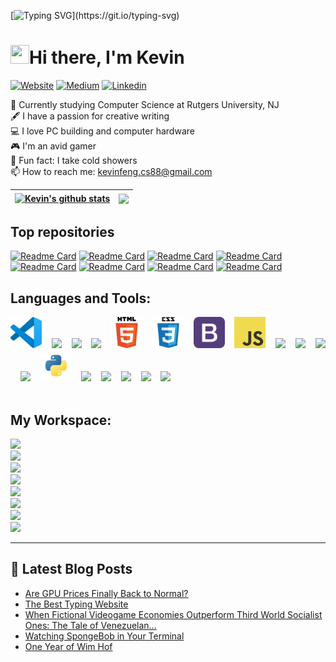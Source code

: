[![Typing SVG](https://readme-typing-svg.herokuapp.com?font=Courier+new&color=%23808080&size=40&width=800&duration=6969&lines=Welcome+to+my+profile!)](https://git.io/typing-svg)
# <img src="https://raw.githubusercontent.com/iampavangandhi/iampavangandhi/master/gifs/Hi.gif" height="30px" width="30px">Hi there, I'm Kevin

[![Website](https://img.shields.io/badge/Website-663399?style=for-the-badge&link=https://github.com/kevinfengcs88/kevinfengcs88)](https://kevinfengcs88.github.io/)
[![Medium](https://img.shields.io/badge/Medium-black?style=for-the-badge&logo=medium&logoColor=white&link=https://medium.com/@kevinfeng-cs88)](https://medium.com/@kevinfeng-cs88)
[![Linkedin](https://img.shields.io/badge/LinkedIn-blue?style=for-the-badge&logo=linkedin&labelColor=blue&link=https://www.linkedin.com/in/kevin-feng-87a174202/)](https://www.linkedin.com/in/kevin-feng-87a174202/)

:school: Currently studying Computer Science at Rutgers University, NJ</br>
:fountain_pen: I have a passion for creative writing</br>
:computer: I love PC building and computer hardware</br>
:video_game: I'm an avid gamer</br>
:shower: Fun fact: I take cold showers</br>
:mailbox: How to reach me: <a href="mailto:kevinfeng.cs88@gmail.com">kevinfeng.cs88@gmail.com</a>

| <a href="https://github.com/anuraghazra/github-readme-stats"><img align="center" src="https://github-readme-stats.vercel.app/api?username=kevinfengcs88&theme=github_dark&hide=contribs,issues&show_icons=true&include_all_commits=true&hide_border=true" alt="Kevin's github stats" /></a> | <a href="https://github.com/anuraghazra/github-readme-stats"><img align="center" src="https://github-readme-stats.vercel.app/api/top-langs/?username=kevinfengcs88&theme=github_dark&layout=compact&exclude_repo=piercetheheavens.ga&hide_border=true&langs_count=6" /></a> |
| ------------- | ------------- |

## Top repositories

[![Readme Card](https://github-readme-stats.vercel.app/api/pin/?username=kevinfengcs88&repo=wavedash&theme=github_dark)](https://github.com/kevinfengcs88/wavedash)
[![Readme Card](https://github-readme-stats.vercel.app/api/pin/?username=kevinfengcs88&repo=vim-guide&theme=github_dark)](https://github.com/kevinfengcs88/vim-guide)
[![Readme Card](https://github-readme-stats.vercel.app/api/pin/?username=kevinfengcs88&repo=kahoot-monkey&theme=github_dark)](https://github.com/kevinfengcs88/kahoot-monkey)
[![Readme Card](https://github-readme-stats.vercel.app/api/pin/?username=kevinfengcs88&repo=kevinfeng.ga&theme=github_dark)](https://github.com/kevinfengcs88/kevinfeng.ga)
[![Readme Card](https://github-readme-stats.vercel.app/api/pin/?username=kevinfengcs88&repo=monkaly&theme=github_dark)](https://github.com/kevinfengcs88/monkaly)
[![Readme Card](https://github-readme-stats.vercel.app/api/pin/?username=kevinfengcs88&repo=osrs-projects&theme=github_dark)](https://github.com/kevinfengcs88/osrs-projects)
[![Readme Card](https://github-readme-stats.vercel.app/api/pin/?username=kevinfengcs88&repo=piercetheheavens.ga&theme=github_dark)](https://github.com/kevinfengcs88/piercetheheavens.ga)
[![Readme Card](https://github-readme-stats.vercel.app/api/pin/?username=kevinfengcs88&repo=morse-learner&theme=github_dark)](https://github.com/kevinfengcs88/morse-learner)


## Languages and Tools:
<div>
  <img width=50px src="https://raw.githubusercontent.com/github/explore/80688e429a7d4ef2fca1e82350fe8e3517d3494d/topics/visual-studio-code/visual-studio-code.png">&nbsp;&nbsp;&nbsp;
  <img width=50px src="https://cdn.freebiesupply.com/logos/large/2x/vim-logo-png-transparent.png">&nbsp;&nbsp;&nbsp;
  <img width=50px src="https://upload.wikimedia.org/wikipedia/commons/thumb/1/1d/PyCharm_Icon.svg/512px-PyCharm_Icon.svg.png">&nbsp;&nbsp;&nbsp;
  <img width=50px src="https://cdn.freebiesupply.com/logos/large/2x/eclipse-11-logo-png-transparent.png">&nbsp;&nbsp;&nbsp;
  <img width=50px src="https://raw.githubusercontent.com/github/explore/80688e429a7d4ef2fca1e82350fe8e3517d3494d/topics/html/html.png">&nbsp;&nbsp;&nbsp;
  <img width=50px src="https://raw.githubusercontent.com/github/explore/80688e429a7d4ef2fca1e82350fe8e3517d3494d/topics/css/css.png">&nbsp;&nbsp;&nbsp;
  <img width=50px src="https://raw.githubusercontent.com/github/explore/80688e429a7d4ef2fca1e82350fe8e3517d3494d/topics/bootstrap/bootstrap.png">&nbsp;&nbsp;&nbsp;
  <img width=50px src="https://raw.githubusercontent.com/github/explore/80688e429a7d4ef2fca1e82350fe8e3517d3494d/topics/javascript/javascript.png">&nbsp;&nbsp;&nbsp;
  <img width=50px src="https://upload.wikimedia.org/wikipedia/commons/thumb/a/a7/React-icon.svg/2300px-React-icon.svg.png">&nbsp;&nbsp;&nbsp;
  <img width=50px src="https://github.com/mongodb-js/leaf/raw/master/dist/mongodb-leaf_512x512.png">&nbsp;&nbsp;&nbsp;
  <img width=50px src="https://seeklogo.com/images/N/nodejs-logo-FBE122E377-seeklogo.com.png">&nbsp;&nbsp;&nbsp;
  <img width=50px src="https://www.freepnglogos.com/uploads/logo-mysql-png/logo-mysql-mysql-logo-png-images-are-download-crazypng-21.png">&nbsp;&nbsp;&nbsp;
  <img width=50px src="https://raw.githubusercontent.com/github/explore/80688e429a7d4ef2fca1e82350fe8e3517d3494d/topics/python/python.png">&nbsp;&nbsp;&nbsp;
  <img width=50px src="https://upload.wikimedia.org/wikipedia/commons/1/18/C_Programming_Language.svg">&nbsp;&nbsp;&nbsp;
  <img width=50px src="https://brandslogos.com/wp-content/uploads/images/large/java-logo-1.png">&nbsp;&nbsp;&nbsp;
  <img width=50px src="https://cdn.icon-icons.com/icons2/1381/PNG/512/rstudio_94807.png">&nbsp;&nbsp;&nbsp;
  <img width=50px src="https://upload.wikimedia.org/wikipedia/commons/thumb/5/5f/Windows_logo_-_2012.svg/2048px-Windows_logo_-_2012.svg.png">&nbsp;&nbsp;&nbsp;
  <img width=50px src="https://cdn-icons-png.flaticon.com/512/518/518713.png">&nbsp;&nbsp;&nbsp;
</div>

</br>

## My Workspace:
[<img height=40 src="https://img.shields.io/badge/windows-%230078D6.svg?&style=for-the-badge&logo=windows&logoColor=white">](https://www.microsoft.com/en-us/windows?r=1)</br>
[<img height=40 src="https://img.shields.io/badge/Zen 2-Ryzen%203700X-%23ED1C24?style=for-the-badge&logo=AMD">](https://www.amd.com/en/products/cpu/amd-ryzen-7-3700x)</br>
[<img height=40 src="https://img.shields.io/badge/Corsair-Vengeance RGB PRO 16 GB-%23ffd900?style=for-the-badge&logo=corsair">](https://www.corsair.com/us/en/Categories/Products/Memory/Vengeance-PRO-RGB-Black/p/CMW16GX4M2C3200C16)</br>
[<img height=40 src="https://img.shields.io/badge/RDNA%202-RX%206800-%23ED1C24?style=for-the-badge&logo=AMD">](https://www.amd.com/en/products/graphics/amd-radeon-rx-6800)</br>
[<img height=40 src="https://img.shields.io/badge/ROG%20STRIX-B550--F-%23000000?style=for-the-badge&logo=asus">](https://rog.asus.com/us/motherboards/rog-strix/rog-strix-b550-f-gaming-model/)</br>
[<img height=40 src="https://img.shields.io/badge/Corsair-RM750x-%23ffd900?style=for-the-badge&logo=corsair">](https://www.corsair.com/us/en/Categories/Products/Power-Supply-Units/Power-Supply-Units-Advanced/RMx-Series/p/CP-9020179-NA)</br>
[<img height=40 src="https://img.shields.io/badge/WD__Black-SN750 500 GB-%23000000?style=for-the-badge&logo=westerndigital">](https://www.westerndigital.com/products/internal-drives/wd-black-sn750-nvme-ssd#WDS250G3X0C)</br>
[<img height=40 src="https://img.shields.io/badge/BarraCuda-2%20TB-%236EBE49?style=for-the-badge&logo=seagate">](https://www.seagate.com/products/hard-drives/barracuda-hard-drive/)</br>

---

## 📕 Latest Blog Posts
<!-- BLOG-POST-LIST:START -->
- [Are GPU Prices Finally Back to Normal?](https://kevinfeng-cs88.medium.com/are-gpu-prices-finally-back-to-normal-f22d43f7bdeb?source=rss-952aa1b4a284------2)
- [The Best Typing Website](https://kevinfeng-cs88.medium.com/the-best-typing-website-f717b81604ef?source=rss-952aa1b4a284------2)
- [When Fictional Videogame Economies Outperform Third World Socialist Ones: The Tale of Venezuelan…](https://kevinfeng-cs88.medium.com/when-fictional-videogame-economies-outperform-third-world-socialist-ones-the-tale-of-venezuelan-d146d6c0919b?source=rss-952aa1b4a284------2)
- [Watching SpongeBob in Your Terminal](https://kevinfeng-cs88.medium.com/watching-spongebob-in-your-terminal-3c5a1b2477f?source=rss-952aa1b4a284------2)
- [One Year of Wim Hof](https://kevinfeng-cs88.medium.com/one-year-of-wim-hof-104d70e2c25b?source=rss-952aa1b4a284------2)
<!-- BLOG-POST-LIST:END -->
